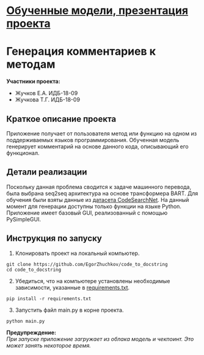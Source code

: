 # [Обученные модели, презентация проекта](https://drive.google.com/drive/folders/1PHxNSUsENyCu6xSXdWpkcjOaom5zMhpn?usp=sharing)

# Генерация комментариев к методам
**Участники проекта:**<br>
* Жучков Е.А. ИДБ-18-09<br>
* Жучкова Т.Г. ИДБ-18-09

## Краткое описание проекта
Приложение получает от пользователя метод или функцию на одном из поддерживаемых языков программирования. Обученная модель генерирует комментарий на основе данного кода, описывающий его функционал.

## Детали реализации
Поскольку данная проблема сводится к задаче машинного перевода, была выбрана seq2seq архитектура на основе трансформера BART. Для обучения были взяты данные из [датасета CodeSearchNet](https://github.com/github/CodeSearchNet). На данный момент для генерации доступны только функции на языке Python. Приложение имеет базовый GUI, реализованный с помощью PySimpleGUI.

## Инструкция по запуску
1. Клонировать проект на локальный компьютер.
```
git clone https://github.com/EgorZhuchkov/code_to_docstring
cd code_to_docstring
```
2. Убедиться, что на компьютере установлены необходимые зависимости, указанные в [requirements.txt](requirements.txt).
```
pip install -r requirements.txt
```
3. Запустить файл main.py в корне проекта.
```
python main.py
```

**Предупреждение:**<br>
*При запуске приложение загружает из облака модель и чекпоинт. Это может занять некоторое время.*
